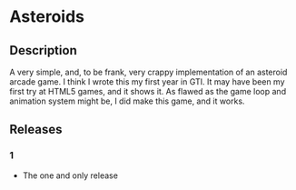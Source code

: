 # Asteroids

## Description

A very simple, and, to be frank, very crappy implementation of an asteroid arcade game.
I think I wrote this my first year in GTI. It may have been my first try at HTML5 games,
and it shows it. As flawed as the game loop and animation system might be, I did make this
game, and it works.

## Releases

### 1

* The one and only release
